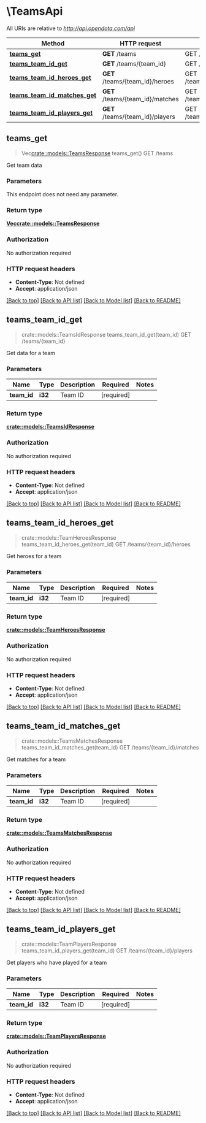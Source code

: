 # \TeamsApi

All URIs are relative to *http://api.opendota.com/api*

Method | HTTP request | Description
------------- | ------------- | -------------
[**teams_get**](TeamsApi.md#teams_get) | **GET** /teams | GET /teams
[**teams_team_id_get**](TeamsApi.md#teams_team_id_get) | **GET** /teams/{team_id} | GET /teams/{team_id}
[**teams_team_id_heroes_get**](TeamsApi.md#teams_team_id_heroes_get) | **GET** /teams/{team_id}/heroes | GET /teams/{team_id}/heroes
[**teams_team_id_matches_get**](TeamsApi.md#teams_team_id_matches_get) | **GET** /teams/{team_id}/matches | GET /teams/{team_id}/matches
[**teams_team_id_players_get**](TeamsApi.md#teams_team_id_players_get) | **GET** /teams/{team_id}/players | GET /teams/{team_id}/players



## teams_get

> Vec<crate::models::TeamsResponse> teams_get()
GET /teams

Get team data

### Parameters

This endpoint does not need any parameter.

### Return type

[**Vec<crate::models::TeamsResponse>**](TeamsResponse.md)

### Authorization

No authorization required

### HTTP request headers

- **Content-Type**: Not defined
- **Accept**: application/json

[[Back to top]](#) [[Back to API list]](../README.md#documentation-for-api-endpoints) [[Back to Model list]](../README.md#documentation-for-models) [[Back to README]](../README.md)


## teams_team_id_get

> crate::models::TeamsIdResponse teams_team_id_get(team_id)
GET /teams/{team_id}

Get data for a team

### Parameters


Name | Type | Description  | Required | Notes
------------- | ------------- | ------------- | ------------- | -------------
**team_id** | **i32** | Team ID | [required] |

### Return type

[**crate::models::TeamsIdResponse**](TeamsIdResponse.md)

### Authorization

No authorization required

### HTTP request headers

- **Content-Type**: Not defined
- **Accept**: application/json

[[Back to top]](#) [[Back to API list]](../README.md#documentation-for-api-endpoints) [[Back to Model list]](../README.md#documentation-for-models) [[Back to README]](../README.md)


## teams_team_id_heroes_get

> crate::models::TeamHeroesResponse teams_team_id_heroes_get(team_id)
GET /teams/{team_id}/heroes

Get heroes for a team

### Parameters


Name | Type | Description  | Required | Notes
------------- | ------------- | ------------- | ------------- | -------------
**team_id** | **i32** | Team ID | [required] |

### Return type

[**crate::models::TeamHeroesResponse**](TeamHeroesResponse.md)

### Authorization

No authorization required

### HTTP request headers

- **Content-Type**: Not defined
- **Accept**: application/json

[[Back to top]](#) [[Back to API list]](../README.md#documentation-for-api-endpoints) [[Back to Model list]](../README.md#documentation-for-models) [[Back to README]](../README.md)


## teams_team_id_matches_get

> crate::models::TeamsMatchesResponse teams_team_id_matches_get(team_id)
GET /teams/{team_id}/matches

Get matches for a team

### Parameters


Name | Type | Description  | Required | Notes
------------- | ------------- | ------------- | ------------- | -------------
**team_id** | **i32** | Team ID | [required] |

### Return type

[**crate::models::TeamsMatchesResponse**](TeamsMatchesResponse.md)

### Authorization

No authorization required

### HTTP request headers

- **Content-Type**: Not defined
- **Accept**: application/json

[[Back to top]](#) [[Back to API list]](../README.md#documentation-for-api-endpoints) [[Back to Model list]](../README.md#documentation-for-models) [[Back to README]](../README.md)


## teams_team_id_players_get

> crate::models::TeamPlayersResponse teams_team_id_players_get(team_id)
GET /teams/{team_id}/players

Get players who have played for a team

### Parameters


Name | Type | Description  | Required | Notes
------------- | ------------- | ------------- | ------------- | -------------
**team_id** | **i32** | Team ID | [required] |

### Return type

[**crate::models::TeamPlayersResponse**](TeamPlayersResponse.md)

### Authorization

No authorization required

### HTTP request headers

- **Content-Type**: Not defined
- **Accept**: application/json

[[Back to top]](#) [[Back to API list]](../README.md#documentation-for-api-endpoints) [[Back to Model list]](../README.md#documentation-for-models) [[Back to README]](../README.md)

